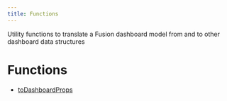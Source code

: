 ```yaml
---
title: Functions
---
```


Utility functions to translate a Fusion dashboard model from and to other dashboard data structures

# Functions

- [toDashboardProps](function.toDashboardProps.md)
